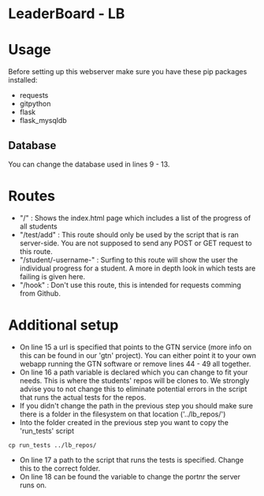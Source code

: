 # LeaderBoard - LB

# Usage
Before setting up this webserver make sure you have these pip packages installed:
* requests
* gitpython
* flask
* flask_mysqldb

## Database
You can change the database used in lines 9 - 13.

# Routes
* "/" : Shows the index.html page which includes a list of the progress of all students
* "/test/add" : This route should only be used by the script that is ran server-side. You are not supposed to send any POST or GET request to this route.
* "/student/-username-" : Surfing to this route will show the user the individual progress for a student. A more in depth look in which tests are failing is given here.
* "/hook" : Don't use this route, this is intended for requests comming from Github.

# Additional setup
- On line 15 a url is specified that points to the GTN service (more info on this can be found in our 'gtn' project). You can either point it to your own webapp running the GTN software or remove lines 44 - 49 all together.
- On line 16 a path variable is declared which you can change to fit your needs. This is where the students' repos will be clones to. We strongly advise you to not change this to eliminate potential errors in the script that runs the actual tests for the repos.
- If you didn't change the path in the previous step you should make sure there is a folder in the filesystem on that location ('../lb_repos/')
- Into the folder created in the previous step you want to copy the 'run_tests' script
```
cp run_tests ../lb_repos/
```
- On line 17 a path to the script that runs the tests is specified. Change this to the correct folder.
- On line 18 can be found the variable to change the portnr the server runs on.

